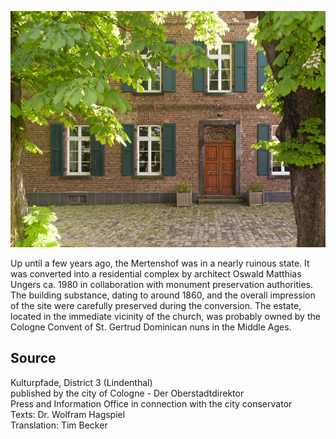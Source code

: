 ![Mertenshof (Widdersdorf)](./images/05315000-b03-t01/p1.13.jpg)

Up until a few years ago, the Mertenshof was in a nearly ruinous state. It was converted into a residential complex by architect Oswald Matthias Ungers ca. 1980 in collaboration with monument preservation authorities. The building substance, dating to around 1860, and the overall impression of the site were carefully preserved during the conversion. The estate, located in the immediate vicinity of the church, was probably owned by the Cologne Convent of St. Gertrud Dominican nuns in the Middle Ages.

## Source

Kulturpfade, District 3 (Lindenthal)  
published by the city of Cologne - Der Oberstadtdirektor  
Press and Information Office in connection with the city conservator  
Texts: Dr. Wolfram Hagspiel  
Translation: Tim Becker